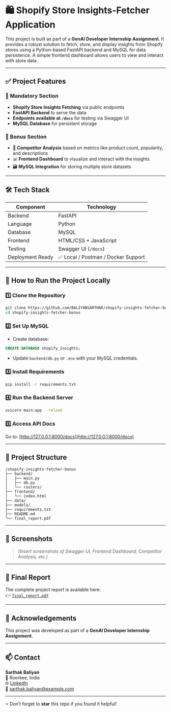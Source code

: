 # 🛍️ Shopify Store Insights-Fetcher Application

This project is built as part of a **GenAI Developer Internship Assignment**. It provides a robust solution to fetch, store, and display insights from Shopify stores using a Python-based FastAPI backend and MySQL for data persistence. A simple frontend dashboard allows users to view and interact with store data.

---

## ✅ Project Features

### 🔹 Mandatory Section
- **Shopify Store Insights Fetching** via public endpoints
- **FastAPI Backend** to serve the data
- **Endpoints available at `/docs`** for testing via Swagger UI
- **MySQL Database** for persistent storage

### 🔸 Bonus Section
- 🧠 **Competitor Analysis** based on metrics like product count, popularity, and descriptions
- 📊 **Frontend Dashboard** to visualize and interact with the insights
- 🗃️ **MySQL Integration** for storing multiple store datasets

---

## 🛠 Tech Stack

| Component       | Technology         |
|----------------|--------------------|
| Backend         | FastAPI             |
| Language        | Python              |
| Database        | MySQL               |
| Frontend        | HTML/CSS + JavaScript |
| Testing         | Swagger UI (`/docs`) |
| Deployment Ready | ✅ Local / Postman / Docker Support |

---

## 🚀 How to Run the Project Locally

### 1️⃣ Clone the Repository
```bash
git clone https://github.com/BALIYANSARTHAK/shopify-insights-fetcher-bonus.git
cd shopify-insights-fetcher-bonus
```

### 2️⃣ Set Up MySQL

- Create database:
```sql
CREATE DATABASE shopify_insights;
```

- Update `backend/db.py` or `.env` with your MySQL credentials.

### 3️⃣ Install Requirements
```bash
pip install -r requirements.txt
```

### 4️⃣ Run the Backend Server
```bash
uvicorn main:app --reload
```

### 5️⃣ Access API Docs
Go to: [http://127.0.0.1:8000/docs](http://127.0.0.1:8000/docs)

---

## 📁 Project Structure

```
/shopify-insights-fetcher-bonus
├── backend/
│   ├── main.py
│   ├── db.py
│   └── routers/
├── frontend/
│   └── index.html
├── data/
├── models/
├── requirements.txt
├── README.md
└── final_report.pdf
```

---

## 📸 Screenshots

> _(Insert screenshots of Swagger UI, Frontend Dashboard, Competitor Analysis, etc.)_

---

## 📄 Final Report

The complete project report is available here:  
👉 [`final_report.pdf`](./final_report.pdf)

---

## 🙌 Acknowledgements

This project was developed as part of a **GenAI Developer Internship Assignment**.

---

## 📫 Contact

**Sarthak Baliyan**  
📍 Roorkee, India  
🌐 [LinkedIn](https://www.linkedin.com/in/sarthak-baliyan/)  
📧 sarthak.baliyan@example.com

---

⭐ Don’t forget to **star** this repo if you found it helpful!